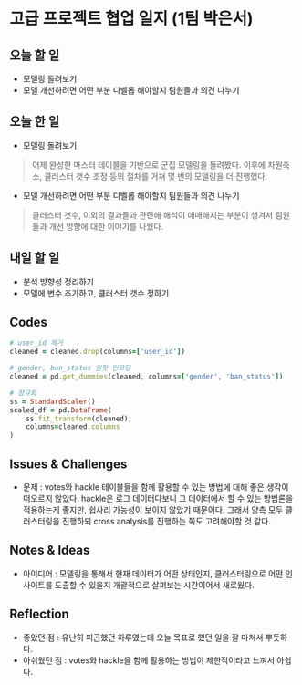 # 고급 프로젝트 협업 일지 (1팀 박은서)

## 오늘 할 일
* 모델링 돌려보기
* 모델 개선하려면 어떤 부분 디벨롭 해야할지 팀원들과 의견 나누기
## 오늘 한 일
* 모델링 돌려보기
> 어제 완성한 마스터 테이블을 기반으로 군집 모델링을 돌려봤다. 이후에 차원축소, 클러스터 갯수 조정 등의 절차를 거쳐 몇 번의 모델링을 더 진행했다.
* 모델 개선하려면 어떤 부분 디벨롭 해야할지 팀원들과 의견 나누기
> 클러스터 갯수, 이외의 결과들과 관련해 해석이 애매해지는 부분이 생겨서 팀원들과 개선 방향에 대한 이야기를 나눴다.
## 내일 할 일
* 분석 방향성 정리하기
* 모델에 변수 추가하고, 클러스터 갯수 정하기
## Codes
```ruby
# user_id 제거
cleaned = cleaned.drop(columns=['user_id'])

# gender, ban_status 원핫 인코딩
cleaned = pd.get_dummies(cleaned, columns=['gender', 'ban_status'])

# 정규화
ss = StandardScaler()
scaled_df = pd.DataFrame(
    ss.fit_transform(cleaned),
    columns=cleaned.columns
)
```
## Issues & Challenges
* 문제 : votes와 hackle 테이블들을 함께 활용할 수 있는 방법에 대해 좋은 생각이 떠오르지 않았다. hackle은 로그 데이터다보니 그 데이터에서 할 수 있는 방법론을 적용하는게 좋지만, 쉽사리 가능성이 보이지 않았기 때문이다. 그래서 양측 모두 클러스터링을 진행하되 cross analysis를 진행하는 쪽도 고려해야할 것 같다.
## Notes & Ideas
* 아이디어 : 모델링을 통해서 현재 데이터가 어떤 상태인지, 클러스터링으로 어떤 인사이트를 도출할 수 있을지 개괄적으로 살펴보는 시간이어서 새로웠다.
## Reflection
* 좋았던 점 : 유난히 피곤했던 하루였는데 오늘 목표로 했던 일을 잘 마쳐서 뿌듯하다.
* 아쉬웠던 점 : votes와 hackle을 함께 활용하는 방법이 제한적이라고 느껴서 아쉽다.
